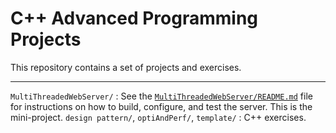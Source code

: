 # C++ Advanced Programming Projects

This repository contains a set of projects and exercises.

---


 `MultiThreadedWebServer/` : See the [`MultiThreadedWebServer/README.md`](./MultiThreadedWebServer/README.md) file for instructions on how to build, configure, and test the server. This is the mini-project.
 `design pattern/`,  `optiAndPerf/`,  `template/` : C++ exercises.
 
